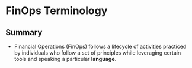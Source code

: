 # FinOps Terminology

## Summary
* Financial Operations (FinOps) follows a lifecycle of activities practiced by individuals who follow a set of principles while leveraging certain tools and speaking a particular **language**.